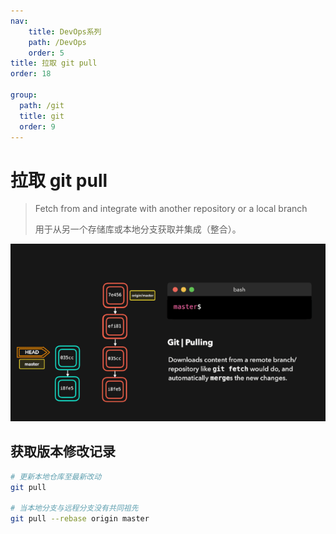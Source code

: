 ```yaml
---
nav:
    title: DevOps系列
    path: /DevOps
    order: 5
title: 拉取 git pull
order: 18

group:
  path: /git
  title: git
  order: 9
---
```


# 拉取 git pull

> Fetch from and integrate with another repository or a local branch
>
> 用于从另一个存储库或本地分支获取并集成（整合）。

![pull](./assets/pull.0069f697.gif)

## 获取版本修改记录

```bash
# 更新本地仓库至最新改动
git pull

# 当本地分支与远程分支没有共同祖先
git pull --rebase origin master
```
